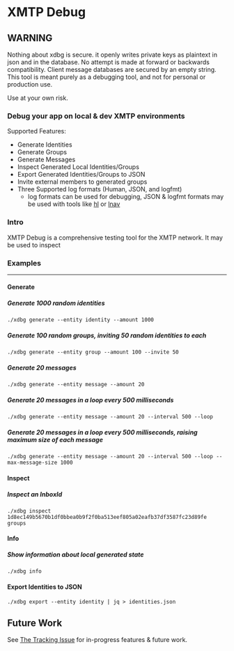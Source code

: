 # XMTP Debug

## WARNING

Nothing about xdbg is secure. it openly writes private keys as plaintext in json
and in the database. No attempt is made at forward or backwards compatibility.
Client message databases are secured by an empty string. This tool is meant
purely as a debugging tool, and not for personal or production use.

Use at your own risk.

### Debug your app on local & dev XMTP environments

Supported Features:

- Generate Identities
- Generate Groups
- Generate Messages
- Inspect Generated Local Identities/Groups
- Export Generated Identities/Groups to JSON
- Invite external members to generated groups
- Three Supported log formats (Human, JSON, and logfmt)
  - log formats can be used for debugging, JSON & logfmt formats may be used
    with tools like [hl](https://github.com/pamburus/hl) or
    [lnav](https://lnav.org/)

### Intro

XMTP Debug is a comprehensive testing tool for the XMTP network. It may be used
to inspect

### Examples

---

#### Generate

##### Generate 1000 random identities

```
./xdbg generate --entity identity --amount 1000
```

##### Generate 100 random groups, inviting 50 random identities to each

```
./xdbg generate --entity group --amount 100 --invite 50
```

##### Generate 20 messages

```
./xdbg generate --entity message --amount 20
```

##### Generate 20 messages in a loop every 500 milliseconds

```
./xdbg generate --entity message --amount 20 --interval 500 --loop
```

##### Generate 20 messages in a loop every 500 milliseconds, raising maximum size of each message

```
./xdbg generate --entity message --amount 20 --interval 500 --loop --max-message-size 1000
```

#### Inspect

##### Inspect an InboxId

```
./xdbg inspect 1d8ec149b5670b1df0bbea0b9f2f0ba513eef805a02eafb37df3587fc23d89fe groups
```

#### Info

##### Show information about local generated state

```
./xdbg info
```

#### Export Identities to JSON

```
./xdbg export --entity identity | jq > identities.json
```

## Future Work

See [The Tracking Issue](https://github.com/xmtp/libxmtp/issues/1310) for
in-progress features & future work.
